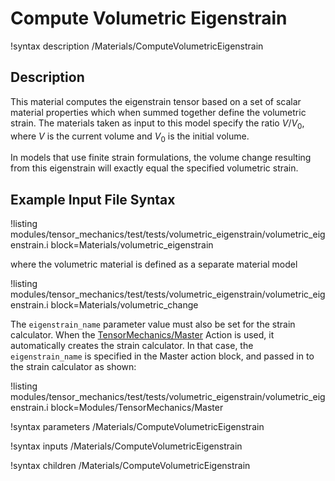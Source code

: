 # Compute Volumetric Eigenstrain

!syntax description /Materials/ComputeVolumetricEigenstrain

## Description

This material computes the eigenstrain tensor based on a set of scalar material properties
which when summed together define the volumetric strain. The materials taken as input to this
model specify the ratio $V/V_0$, where $V$ is the current volume and $V_0$ is the initial
volume.

In models that use finite strain formulations, the volume change resulting from
this eigenstrain will exactly equal the specified volumetric strain.

## Example Input File Syntax

!listing modules/tensor_mechanics/test/tests/volumetric_eigenstrain/volumetric_eigenstrain.i
         block=Materials/volumetric_eigenstrain

where the volumetric material is defined as a separate material model

!listing modules/tensor_mechanics/test/tests/volumetric_eigenstrain/volumetric_eigenstrain.i
         block=Materials/volumetric_change

The `eigenstrain_name` parameter value must also be set for the strain calculator. When the 
[TensorMechanics/Master](/Master/index.md) Action is used, it automatically creates the strain
calculator. In that case, the `eigenstrain_name` is specified in the Master action block, and
passed in to the strain calculator as shown:

!listing modules/tensor_mechanics/test/tests/volumetric_eigenstrain/volumetric_eigenstrain.i
         block=Modules/TensorMechanics/Master

!syntax parameters /Materials/ComputeVolumetricEigenstrain

!syntax inputs /Materials/ComputeVolumetricEigenstrain

!syntax children /Materials/ComputeVolumetricEigenstrain
